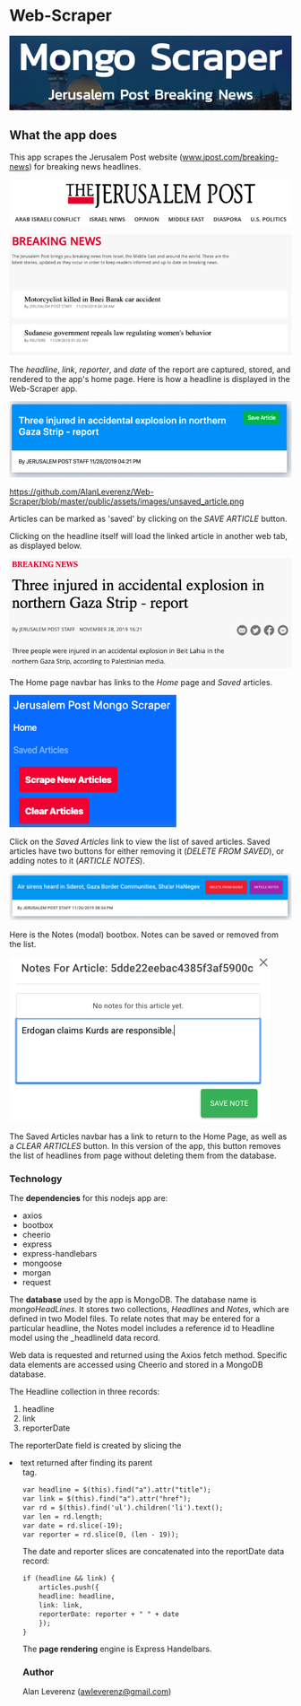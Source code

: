 # Web-Scraper

![Web-Scraper](https://github.com/AlanLeverenz/Web-Scraper/blob/master/public/assets/images/jumbotron.png)

## What the app does

This app scrapes the Jerusalem Post website (www.jpost.com/breaking-news) for breaking news headlines.

![Web-Scraper](https://github.com/AlanLeverenz/Web-Scraper/blob/master/public/assets/images/jpost-breaking-news-head.png)

![Web-Scraper](https://github.com/AlanLeverenz/Web-Scraper/blob/master/public/assets/images/jpost-breaking-news-list.png)

The *headline*, *link*, *reporter*, and *date* of the report are captured, stored, and rendered to the app's home page. Here is how a headline is displayed in the Web-Scraper app.

![Web-Scraper](https://github.com/AlanLeverenz/Web-Scraper/blob/master/public/assets/images/unsaved_article.png)

https://github.com/AlanLeverenz/Web-Scraper/blob/master/public/assets/images/unsaved_article.png

Articles can be marked as 'saved' by clicking on the *SAVE ARTICLE* button.

Clicking on the headline itself will load the linked article in another web tab, as displayed below.

![Web-Scraper](https://github.com/AlanLeverenz/Web-Scraper/blob/master/public/assets/images/linked_article.png)

The Home page navbar has links to the *Home* page and *Saved* articles.

![Web-Scraper](https://github.com/AlanLeverenz/Web-Scraper/blob/master/public/assets/images/unsaved_article_navbar.png)

Click on the *Saved Articles* link to view the list of saved articles. Saved articles have two buttons for either removing it (*DELETE FROM SAVED*), or adding notes to it (*ARTICLE NOTES*).

![Web-Scraper](https://github.com/AlanLeverenz/Web-Scraper/blob/master/public/assets/images/saved_article.png)

Here is the Notes (modal) bootbox. Notes can be saved or removed from the list.

![Web-Scraper](https://github.com/AlanLeverenz/Web-Scraper/blob/master/public/assets/images/note.png)

The Saved Articles navbar has a link to return to the Home Page, as well as a *CLEAR ARTICLES* button. In this version of the app, this button removes the list of headlines from page without deleting them from the database.

### Technology

The **dependencies** for this nodejs app are:

* axios
* bootbox
* cheerio
* express
* express-handlebars
* mongoose
* morgan
* request

The **database** used by the app is MongoDB. The database name is *mongoHeadLines*. It stores two collections, *Headlines* and *Notes*, which are defined in two Model files. To relate notes that may be entered for a particular headline, the Notes model includes a reference id to Headline model using the _headlineId data record.

Web data is requested and returned using the Axios fetch method. Specific data elements are accessed using Cheerio and stored in a MongoDB database. 

The Headline collection in three records:
 
 1. headline
 2. link
 3. reporterDate

The reporterDate field is created by slicing the <li> text returned after finding its parent <ul> tag.

````
var headline = $(this).find("a").attr("title");
var link = $(this).find("a").attr("href");
var rd = $(this).find('ul').children('li').text();
var len = rd.length;
var date = rd.slice(-19);
var reporter = rd.slice(0, (len - 19));
````

The date and reporter slices are concatenated into the reportDate data record:

````
if (headline && link) {
    articles.push({
    headline: headline,
    link: link,
    reporterDate: reporter + " " + date
    });
}
````

The **page rendering** engine is Express Handelbars.

### Author

Alan Leverenz (awleverenz@gmail.com)